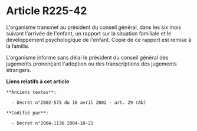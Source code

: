 # Article R225-42

L'organisme transmet au président du conseil général, dans les six mois suivant l'arrivée de l'enfant, un rapport sur la
situation familiale et le développement psychologique de l'enfant. Copie de ce rapport est remise à la famille.

L'organisme informe sans délai le président du conseil général des jugements prononçant l'adoption ou des transcriptions des
jugements étrangers.

**Liens relatifs à cet article**

	**Anciens textes**:

	  - Décret n°2002-575 du 18 avril 2002 - art. 29 (Ab)

	**Codifié par**:

	  - Décret n°2004-1136 2004-10-21
